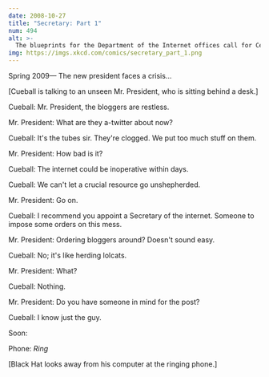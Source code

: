 ```yaml
---
date: 2008-10-27
title: "Secretary: Part 1"
num: 494
alt: >-
  The blueprints for the Department of the Internet offices call for Ceiling Cat-themed sprinkler heads.
img: https://imgs.xkcd.com/comics/secretary_part_1.png
---
```

Spring 2009— The new president faces a crisis...

[Cueball is talking to an unseen Mr. President, who is sitting behind a desk.]

Cueball: Mr. President, the bloggers are restless.

Mr. President: What are they a-twitter about now?

Cueball: It's the tubes sir. They're clogged. We put too much stuff on them.

Mr. President: How bad is it?

Cueball: The internet could be inoperative within days.

Cueball: We can't let a crucial resource go unshepherded.

Mr. President: Go on.

Cueball: I recommend you appoint a Secretary of the internet. Someone to impose some orders on this mess.

Mr. President: Ordering bloggers around? Doesn't sound easy.

Cueball: No; it's like herding lolcats.

Mr. President: What?

Cueball: Nothing.

Mr. President: Do you have someone in mind for the post?

Cueball: I know just the guy.

Soon:

Phone: *Ring*

[Black Hat looks away from his computer at the ringing phone.]